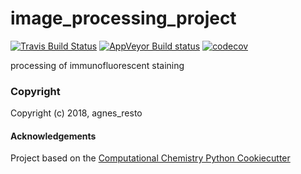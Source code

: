 image_processing_project
==============================
[//]: # (Badges)
[![Travis Build Status](https://travis-ci.org/REPLACE_WITH_OWNER_ACCOUNT/image_processing_project.png)](https://travis-ci.org/REPLACE_WITH_OWNER_ACCOUNT/image_processing_project)
[![AppVeyor Build status](https://ci.appveyor.com/api/projects/status/REPLACE_WITH_APPVEYOR_LINK/branch/master?svg=true)](https://ci.appveyor.com/project/REPLACE_WITH_OWNER_ACCOUNT/image_processing_project/branch/master)
[![codecov](https://codecov.io/gh/REPLACE_WITH_OWNER_ACCOUNT/image_processing_project/branch/master/graph/badge.svg)](https://codecov.io/gh/REPLACE_WITH_OWNER_ACCOUNT/image_processing_project/branch/master)

processing of immunofluorescent staining

### Copyright

Copyright (c) 2018, agnes_resto


#### Acknowledgements
 
Project based on the 
[Computational Chemistry Python Cookiecutter](https://github.com/choderalab/cookiecutter-python-comp-chem)
